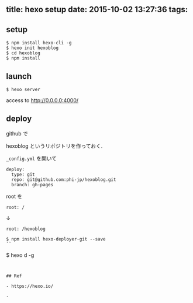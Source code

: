 title: hexo setup
date: 2015-10-02 13:27:36
tags:
---

## setup

```
$ npm install hexo-cli -g
$ hexo init hexoblog
$ cd hexoblog
$ npm install
```

## launch

```
$ hexo server
```

access to  http://0.0.0.0:4000/


## deploy


github で

hexoblog というリポジトリを作っておく.


`_config.yml` を開いて

```
deploy:
  type: git
  repo: git@github.com:phi-jp/hexoblog.git
  branch: gh-pages
```

root を

```
root: /
```
↓
```
root: /hexoblog
```

```
$ npm install hexo-deployer-git --save
``

```
$ hexo d -g
```


## Ref

- https://hexo.io/

- 